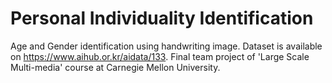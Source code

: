 # Personal Individuality Identification
Age and Gender identification using handwriting image.
Dataset is available on https://www.aihub.or.kr/aidata/133.
Final team project of 'Large Scale Multi-media' course at Carnegie Mellon University.
